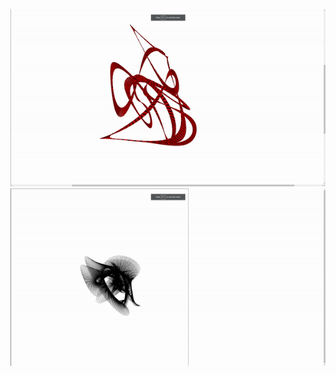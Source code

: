 ![](https://github.com/Taggagii/midpointShapes/blob/master/addingpoints.gif)
![](https://github.com/Taggagii/midpointShapes/blob/master/thingmovingaround.gif)